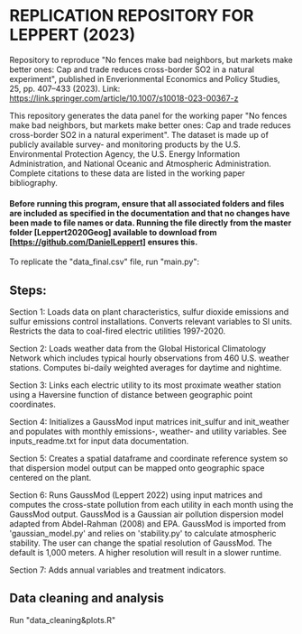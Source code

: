 # REPLICATION REPOSITORY FOR LEPPERT (2023)
Repository to reproduce "No fences make bad neighbors, but markets make better ones: Cap and trade reduces cross-border SO2 in a natural experiment", published in Enverionmental Economics and Policy Studies, 25, pp. 407–433 (2023). Link: https://link.springer.com/article/10.1007/s10018-023-00367-z 

This repository generates the data panel for the working paper "No fences make bad neighbors, but markets make better ones: Cap and trade reduces cross-border SO2 in a natural experiment". The dataset is made up of publicly available survey- and monitoring products by the U.S. Environmental Protection Agency, the U.S. Energy Information Administration, and National Oceanic and Atmospheric Administration. Complete citations to these data are listed in the working paper bibliography. 

#### Before running this program, ensure that all associated folders and files are included as specified in the documentation and that no changes have been made to file names or data. Running the file directly from the master folder [Leppert2020Geog] available to download from [https://github.com/DanielLeppert] ensures this. 

To replicate the "data_final.csv" file, run "main.py":

## Steps:

Section 1: Loads data on plant characteristics, sulfur dioxide emissions and sulfur emissions control installations. Converts relevant variables to SI units. Restricts the data to coal-fired electric utilities 1997-2020.

Section 2: Loads weather data from the Global Historical Climatology Network which includes typical hourly observations from 460 U.S. weather stations. Computes bi-daily weighted averages for daytime and nightime.

Section 3: Links each electric utility to its most proximate weather station using a Haversine function of distance between geographic point coordinates.

Section 4: Initializes a GaussMod input matrices init_sulfur and init_weather and populates with monthly emissions-, weather- and utility variables. See inputs_readme.txt for input data documentation.

Section 5: Creates a spatial dataframe and coordinate reference system so that dispersion model output can be mapped onto geographic space centered on the plant.

Section 6: Runs GaussMod (Leppert 2022) using input matrices and computes the cross-state pollution from each utility in each month using the GaussMod output. GaussMod is a Gaussian air pollution dispersion model adapted from Abdel-Rahman (2008) and EPA. GaussMod is imported from 'gaussian_model.py' and relies on 'stability.py' to calculate atmospheric stability. The user can change the spatial resolution of GaussMod. The default is 1,000 meters. A higher resolution will result in a slower runtime.

Section 7: Adds annual variables and treatment indicators.

## Data cleaning and analysis

Run "data_cleaning&plots.R"

